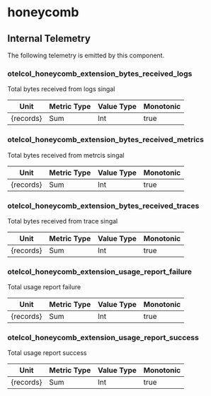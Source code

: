 [comment]: <> (Code generated by mdatagen. DO NOT EDIT.)

# honeycomb

## Internal Telemetry

The following telemetry is emitted by this component.

### otelcol_honeycomb_extension_bytes_received_logs

Total bytes received from logs singal

| Unit | Metric Type | Value Type | Monotonic |
| ---- | ----------- | ---------- | --------- |
| {records} | Sum | Int | true |

### otelcol_honeycomb_extension_bytes_received_metrics

Total bytes received from metrcis singal

| Unit | Metric Type | Value Type | Monotonic |
| ---- | ----------- | ---------- | --------- |
| {records} | Sum | Int | true |

### otelcol_honeycomb_extension_bytes_received_traces

Total bytes received from trace singal

| Unit | Metric Type | Value Type | Monotonic |
| ---- | ----------- | ---------- | --------- |
| {records} | Sum | Int | true |

### otelcol_honeycomb_extension_usage_report_failure

Total usage report failure

| Unit | Metric Type | Value Type | Monotonic |
| ---- | ----------- | ---------- | --------- |
| {records} | Sum | Int | true |

### otelcol_honeycomb_extension_usage_report_success

Total usage report success

| Unit | Metric Type | Value Type | Monotonic |
| ---- | ----------- | ---------- | --------- |
| {records} | Sum | Int | true |
